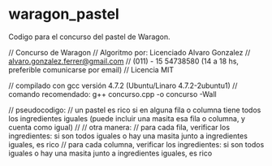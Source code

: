 waragon_pastel
==============

Codigo para el concurso del pastel de Waragon.

// Concurso de Waragon
// Algoritmo por: Licenciado Alvaro Gonzalez
// alvaro.gonzalez.ferrer@gmail.com
// (011) - 15 54738580 (14 a 18 hs, preferible comunicarse por email)
// Licencia MIT

// compilado con gcc versión 4.7.2 (Ubuntu/Linaro 4.7.2-2ubuntu1)
// comando recomendado: g++ concurso.cpp -o concurso -Wall

// pseudocodigo:
// un pastel es rico si en alguna fila o columna tiene todos los ingredientes iguales (puede incluir una masita esa fila o columna, y cuenta como igual)
//
// otra manera:
// para cada fila, verificar los ingredientes: si son todos iguales o hay una masita junto a ingredientes iguales, es rico
// para cada columna, verificar los ingredientes: si son todos iguales o hay una masita junto a ingredientes iguales, es rico

